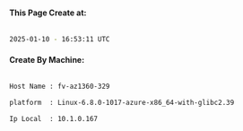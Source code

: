 
   
#### This Page Create at:

```bash

2025-01-10 - 16:53:11 UTC

```

#### Create By Machine:

```bash

Host Name : fv-az1360-329

platform  : Linux-6.8.0-1017-azure-x86_64-with-glibc2.39

Ip Local  : 10.1.0.167

```


